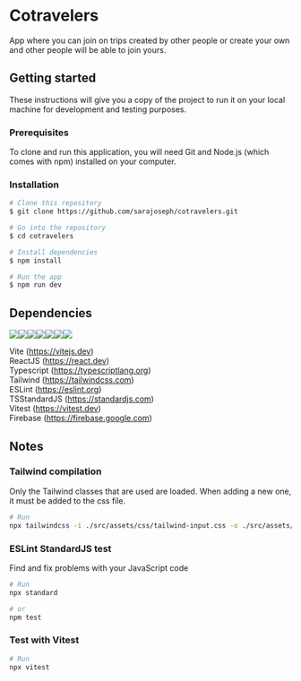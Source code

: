  # Cotravelers  
  
App where you can join on trips created by other people or create your own and other people will be able to join yours.  
  
  
## Getting started  
  
These instructions will give you a copy of the project to run it on your local machine for development and testing purposes.  
  
### Prerequisites  
  
To clone and run this application, you will need Git and Node.js (which comes with npm) installed on your computer.
  
	
### Installation  
  
```bash
# Clone this repository
$ git clone https://github.com/sarajoseph/cotravelers.git

# Go into the repository
$ cd cotravelers

# Install dependencies
$ npm install

# Run the app
$ npm run dev
```
  
  
## Dependencies  
  
[<img src="https://img.shields.io/badge/Vite-B73BFE?style=for-the-badge&logo=vite&logoColor=FFD62E" />](https://vitejs.dev)[<img src="https://img.shields.io/badge/React-20232A?style=for-the-badge&logo=react&logoColor=61DAFB" />](https://react.dev)[<img src="https://img.shields.io/badge/TypeScript-3178C6?style=for-the-badge&logo=typescript&logoColor=white">](https://typescriptlang.org)[<img src="https://img.shields.io/badge/Tailwind_CSS-0b1120?style=for-the-badge&logo=tailwind-css&logoColor=06B6D4">](https://tailwindcss.com)[<img src="https://img.shields.io/badge/eslint-white?style=for-the-badge&logo=eslint&logoColor=4B32C3">](https://eslint.org)[<img src="https://img.shields.io/badge/standardJS-F3DF49?style=for-the-badge&logo=standardJS&logoColor=black">](https://standardjs.com)[<img src="https://img.shields.io/badge/vitest-1b1b1f?style=for-the-badge&logo=vitest&logoColor=fcc72b">](https://vitest.dev)    

Vite (https://vitejs.dev)  
ReactJS (https://react.dev)  
Typescript (https://typescriptlang.org)  
Tailwind (https://tailwindcss.com)  
ESLint (https://eslint.org)  
TSStandardJS (https://standardjs.com)  
Vitest (https://vitest.dev)  
Firebase (https://firebase.google.com)  
  
  
## Notes  
  
### Tailwind compilation  
  
Only the Tailwind classes that are used are loaded. When adding a new one, it must be added to the css file.  
```bash
# Run
npx tailwindcss -i ./src/assets/css/tailwind-input.css -o ./src/assets/css/tailwind-output.css --watch
```
  
  
### ESLint StandardJS test  
  
Find and fix problems with your JavaScript code
```bash
# Run
npx standard

# or
npm test
```
  
  
### Test with Vitest    
  
```bash
# Run
npx vitest
```